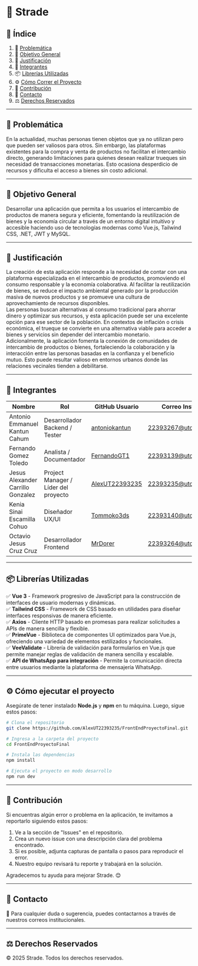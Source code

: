# 📌 Strade

## 📖 Índice
1. 📌 [Problemática](#problematica)
2. 🎯 [Objetivo General](#objetivo-general)
3. 📢 [Justificación](#justificacion)
4. 👥 [Integrantes](#integrantes)
5. 📦 [Librerías Utilizadas](#librerias-utilizadas)
6. ⚙️ [Cómo Correr el Proyecto](#como-correr-el-proyecto)
7. 🤝 [Contribución](#contribucion)
8. 📩 [Contacto](#contacto)
9. ⚖️ [Derechos Reservados](#derechos-reservados)

---

## 🛑 Problemática
En la actualidad, muchas personas tienen objetos que ya no utilizan pero que pueden ser valiosos para otros. Sin embargo, las plataformas existentes para la compra y venta de productos no facilitan el intercambio directo, generando limitaciones para quienes desean realizar trueques sin necesidad de transacciones monetarias. Esto ocasiona desperdicio de recursos y dificulta el acceso a bienes sin costo adicional.

---

## 🎯 Objetivo General
Desarrollar una aplicación que permita a los usuarios el intercambio de productos de manera segura y eficiente, fomentando la reutilización de bienes y la economía circular a través de un entorno digital intuitivo y accesible haciendo uso de tecnologías modernas como Vue.js, Tailwind CSS, .NET, JWT y MySQL.

---

## 📢 Justificación
La creación de esta aplicación responde a la necesidad de contar con una plataforma especializada en el intercambio de productos, promoviendo el consumo responsable y la economía colaborativa. Al facilitar la reutilización de bienes, se reduce el impacto ambiental generado por la producción masiva de nuevos productos y se promueve una cultura de aprovechamiento de recursos disponibles.  
Las personas buscan alternativas al consumo tradicional para ahorrar dinero y optimizar sus recursos, y esta aplicación puede ser una excelente opción para ese sector de la población. En contextos de inflación o crisis económica, el trueque se convierte en una alternativa viable para acceder a bienes y servicios sin depender del intercambio monetario.  
Adicionalmente, la aplicación fomenta la conexión de comunidades de intercambio de productos o bienes, fortaleciendo la colaboración y la interacción entre las personas basadas en la confianza y el beneficio mutuo. Esto puede resultar valioso en entornos urbanos donde las relaciones vecinales tienden a debilitarse.

---

## 👥 Integrantes

| Nombre                          | Rol            | GitHub Usuario  | Correo Institucional            |
|--------------------------------|---------------|----------------|--------------------------------|
| Antonio Emmanuel Kantun Cahum  | Desarrollador Backend / Tester | [antoniokantun](https://github.com/antoniokantun)  | 22393267@utcancun.edu.mx  |
| Fernando Gomez Toledo          | Analista / Documentador | [FernandoGT1](https://github.com/FernandoGT1)      | 22393139@utcancun.edu.mx  |
| Jesus Alexander Carrillo Gonzalez | Project Manager / Líder del proyecto | [AlexUT22393235](https://github.com/AlexUT22393235) | 22393235@utcancun.edu.mx  |
| Kenia Sinai Escamilla Cohuo    | Diseñador UX/UI | [ Tommoko3ds ](https://github.com/Tommoko3ds)              | 22393140@utcancun.edu.mx  |
| Octavio Jesus Cruz Cruz        | Desarrollador Frontend | [MrDorer](https://github.com/MrDorer)        | 22393264@utcancun.edu.mx  |

---

## 📦 Librerías Utilizadas
✅ **Vue 3** - Framework progresivo de JavaScript para la construcción de interfaces de usuario modernas y dinámicas.  
✅ **Tailwind CSS** - Framework de CSS basado en utilidades para diseñar interfaces responsivas de manera eficiente.  
✅ **Axios** - Cliente HTTP basado en promesas para realizar solicitudes a APIs de manera sencilla y flexible.  
✅ **PrimeVue** - Biblioteca de componentes UI optimizados para Vue.js, ofreciendo una variedad de elementos estilizados y funcionales.  
✅ **VeeValidate** - Librería de validación para formularios en Vue.js que permite manejar reglas de validación de manera sencilla y escalable.  
✅ **API de WhatsApp para integración** - Permite la comunicación directa entre usuarios mediante la plataforma de mensajería WhatsApp.  

---

## ⚙️ Cómo ejecutar el proyecto 
Asegúrate de tener instalado **Node.js** y **npm** en tu máquina. Luego, sigue estos pasos:

```bash
# Clona el repositorio
git clone https://github.com/AlexUT22393235/FrontEndProyectoFinal.git

# Ingresa a la carpeta del proyecto
cd FrontEndProyectoFinal

# Instala las dependencias
npm install

# Ejecuta el proyecto en modo desarrollo
npm run dev
```

---

## 🤝 Contribución
Si encuentras algún error o problema en la aplicación, te invitamos a reportarlo siguiendo estos pasos:
1. Ve a la sección de "Issues" en el repositorio.
2. Crea un nuevo issue con una descripción clara del problema encontrado.
3. Si es posible, adjunta capturas de pantalla o pasos para reproducir el error.
4. Nuestro equipo revisará tu reporte y trabajará en la solución.

Agradecemos tu ayuda para mejorar Strade. 😊

---

## 📩 Contacto
📧 Para cualquier duda o sugerencia, puedes contactarnos a través de nuestros correos institucionales.

---

## ⚖️ Derechos Reservados
© 2025 Strade. Todos los derechos reservados.
